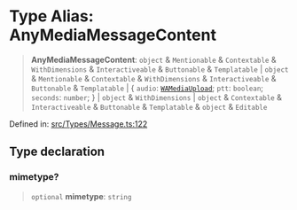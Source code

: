 # Type Alias: AnyMediaMessageContent

> **AnyMediaMessageContent**: `object` & `Mentionable` & `Contextable` & `WithDimensions` & `Interactiveable` & `Buttonable` & `Templatable` \| `object` & `Mentionable` & `Contextable` & `WithDimensions` & `Interactiveable` & `Buttonable` & `Templatable` \| \{ `audio`: [`WAMediaUpload`](WAMediaUpload.md); `ptt`: `boolean`; `seconds`: `number`; \} \| `object` & `WithDimensions` \| `object` & `Contextable` & `Interactiveable` & `Buttonable` & `Templatable` & `object` & `Editable`

Defined in: [src/Types/Message.ts:122](https://github.com/Fokusdotid/Baileys/blob/6a8e2076fa4119b2d5152250d579a4fbed394533/src/Types/Message.ts#L122)

## Type declaration

### mimetype?

> `optional` **mimetype**: `string`
